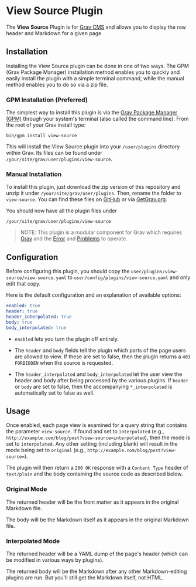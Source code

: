 # View Source Plugin

The **View Source** Plugin is for [Grav CMS](http://github.com/getgrav/grav) and allows you to display the raw header and Markdown for a given page

## Installation

Installing the View Source plugin can be done in one of two ways. The GPM (Grav Package Manager) installation method enables you to quickly and easily install the plugin with a simple terminal command, while the manual method enables you to do so via a zip file.

### GPM Installation (Preferred)

The simplest way to install this plugin is via the [Grav Package Manager (GPM)](http://learn.getgrav.org/advanced/grav-gpm) through your system's terminal (also called the command line).  From the root of your Grav install type:

    bin/gpm install view-source

This will install the View Source plugin into your `/user/plugins` directory within Grav. Its files can be found under `/your/site/grav/user/plugins/view-source`.

### Manual Installation

To install this plugin, just download the zip version of this repository and unzip it under `/your/site/grav/user/plugins`. Then, rename the folder to `view-source`. You can find these files on [GitHub](https://github.com/aaron-dalton/grav-plugin-view-source) or via [GetGrav.org](http://getgrav.org/downloads/plugins#extras).

You should now have all the plugin files under

    /your/site/grav/user/plugins/view-source
	
> NOTE: This plugin is a modular component for Grav which requires [Grav](http://github.com/getgrav/grav) and the [Error](https://github.com/getgrav/grav-plugin-error) and [Problems](https://github.com/getgrav/grav-plugin-problems) to operate.

## Configuration

Before configuring this plugin, you should copy the `user/plugins/view-source/view-source.yaml` to `user/config/plugins/view-source.yaml` and only edit that copy.

Here is the default configuration and an explanation of available options:

```yaml
enabled: true
header: true
header_interpolated: true
body: true
body_interpolated: true
```

* `enabled` lets you turn the plugin off entirely.

* The `header` and `body` fields tell the plugin which parts of the page users are allowed to view. If these are set to false, then the plugin returns a `403 FORBIDDEN` when the source is requested.

* The `header_interpolated` and `body_interpolated` let the user view the header and body after being processed by the various plugins. If `header` or `body` are set to false, then the accompanying `*_interpolated` is automatically set to false as well.

## Usage

Once enabled, each page view is examined for a query string that contains the parameter `view-source`. If found and set to `interpolated` (e.g., `http://example.com/blog/post?view-source=interpolated`), then the mode is set to `interpolated`. Any other setting (including blank) will result in the mode being set to `original` (e.g., `http://example.com/blog/post?view-source=`).

The plugin will then return a `200 OK` response with a `Content Type` header of `text/plain` and the body containing the source code as described below.

### Original Mode

The returned header will be the front matter as it appears in the original Markdown file. 

The body will be the Markdown itself as it appears in the original Markdown file.

### Interpolated Mode

The returned header will be a YAML dump of the page's header (which can be modified in various ways by plugins). 

The returned body will be the Markdown after any other Markdown-editing plugins are run. But you'll still get the Markdown itself, not HTML.


